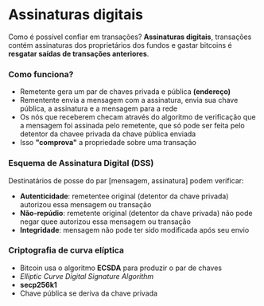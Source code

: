 # Assinaturas digitais



Como é possível confiar em transações? **Assinaturas digitais**, transações contém assinaturas dos proprietários dos fundos e gastar bitcoins é **resgatar saídas de transações anteriores**.



### Como funciona?

* Remetente gera um par de chaves privada e pública **(endereço)**
* Rementente envia a mensagem com a assinatura, envia sua chave pública, a assinatura e a mensagem para a rede
* Os nós que receberem checam através do algoritmo de verificação que a mensagem foi assinada pelo remetente, que só pode ser feita pelo detentor da chavee privada da chave pública enviada
* Isso **"comprova"** a propriedade sobre uma transação



### Esquema de Assinatura Digital (DSS)

Destinatários de posse do par [mensagem, assinatura] podem verificar:

* **Autenticidade**: remetentee original (detentor da chave privada) autorizou essa mensagem ou transação
* **Não-repúdio**: remetente original (detentor da chave privada) não pode negar quee autorizou essa mensagem ou transação
* **Integridade**: mensagem não pode ter sido modificada após seu envio



### Criptografia de curva elíptica

* Bitcoin usa o algoritmo **ECSDA** para produzir o par de chaves
* *Elliptic Curve Digital Signature Algorithm*
* **secp256k1**
* Chave pública se deriva da chave privada


